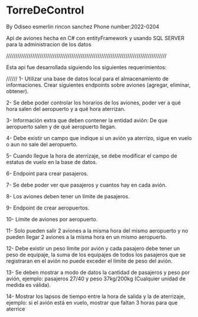 # TorreDeControl

By Odiseo esmerlin rincon sanchez 
Phone number:2022-0204

Api de aviones hecha en C# con entityFramework y usando SQL SERVER para la administracion de los datos

//////////////////////////////////////////////////////////////////////////////////////

Esta api fue desarrollada siguiendo los siguientes requerimientos:

//////
1- Utilizar una base de datos local para el almacenamiento de 
informaciones.
Crear siguientes endpoints sobre aviones (agregar, eliminar, obtener).

2- Se debe poder controlar los horarios de los aviones, poder ver a qué 
hora salen del aeropuerto y a qué hora aterrizan. 

3- Información extra que deben contener la entidad avión: De que 
aeropuerto salen y de qué aeropuerto llegan.

4- Debe existir un campo que indique si un avión ya aterrizo, sigue en vuelo 
o aun no sale del aeropuerto.

5- Cuando llegue la hora de aterrizaje, se debe modificar el campo de 
estatus de vuelo en la base de datos.

6- Endpoint para crear pasajeros.

7- Se debe poder ver que pasajeros y cuantos hay en cada avión.

8- Los aviones deben tener un límite de pasajeros.

9- Endpoint de crear aeropuertos.

10- Límite de aviones por aeropuerto.

11- Solo pueden salir 2 aviones a la misma hora del mismo aeropuerto y no 
pueden llegar 2 aviones a la misma hora en un mismo aeropuerto.

12- Debe existir un peso limite por avión y cada pasajero debe tener un peso 
de equipaje, la suma de los equipajes de todos los pasajeros que se 
registraran en el avión no puede exceder el límite de peso del avión.

13- Se deben mostrar a modo de datos la cantidad de pasajeros y peso por 
avión, ejemplo: pasajeros 27/40 y peso 37kg/200kg (Cualquier unidad de 
medida es válida).

14- Mostrar los lapsos de tiempo entre la hora de salida y la de aterrizaje, 
ejemplo: si el avión está en vuelo, mostrar que faltan 3 horas para que 
aterrice






